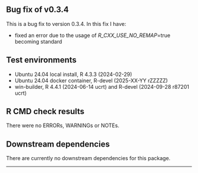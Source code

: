 ## Bug fix of v0.3.4
This is a bug fix to version 0.3.4. In this fix I have:

* fixed an error due to the usage of _R_CXX_USE_NO_REMAP_=true becoming standard

## Test environments
* Ubuntu 24.04 local install, R 4.3.3 (2024-02-29)
* Ubuntu 24.04 docker container, R-devel (2025-XX-YY rZZZZZ)
* win-builder, R 4.4.1 (2024-06-14 ucrt) and R-devel (2024-09-28 r87201 ucrt)

## R CMD check results
There were no ERRORs, WARNINGs or NOTEs.

## Downstream dependencies
There are currently no downstream dependencies for this package.

---
